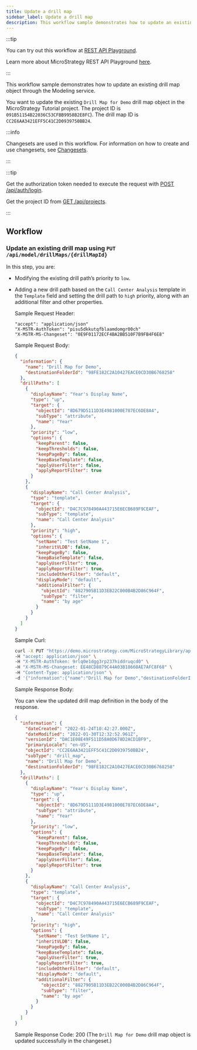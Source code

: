 ```yaml
---
title: Update a drill map
sidebar_label: Update a drill map
description: This workflow sample demonstrates how to update an existing drill map object through the Modeling service.
---
```


<Available since="2021 Update 6" />

:::tip

You can try out this workflow at [REST API Playground](https://www.postman.com/microstrategysdk/workspace/microstrategy-rest-api/folder/16131298-2b7a0f0c-2172-418a-93ec-e0f0a13fa741?ctx=documentation).

Learn more about MicroStrategy REST API Playground [here](/docs/getting-started/playground.md).

:::

This workflow sample demonstrates how to update an existing drill map object through the Modeling service.

You want to update the existing `Drill Map for Demo` drill map object in the MicroStrategy Tutorial project. The project ID is `091B51154B22036C53CFBB9958B2E8FC`). The drill map ID is `CC2E6AA3421EFF5C41C2D0939750BB24`.

:::info

Changesets are used in this workflow. For information on how to create and use changesets, see [Changesets](/docs/common-workflows/modeling/changesets.md).

:::

:::tip

Get the authorization token needed to execute the request with [POST /api/auth/login](https://demo.microstrategy.com/MicroStrategyLibrary/api-docs/index.html#/Authentication/postLogin).

Get the project ID from [GET /api/projects](https://demo.microstrategy.com/MicroStrategyLibrary/api-docs/index.html#/Projects/getProjects_1).

:::

## Workflow

### Update an existing drill map using `PUT /api/model/drillMaps/{drillMapId}`

In this step, you are:

- Modifying the existing drill path’s priority to `low`.

- Adding a new drill path based on the `Call Center Analysis` template in the `Template` field and setting the drill path to `high` priority, along with an additional filter and other properties.

  Sample Request Header:

  ```http
  "accept": "application/json"
  "X-MSTR-AuthToken": "pisu5dkkutqfblaamdomgr00ch"
  "X-MSTR-MS-Changeset": "0E9F01172ECF4BA2BB510F7B9FB4F6E8"
  ```

  Sample Request Body:

  ```json
  {
    "information": {
      "name": "Drill Map for Demo",
      "destinationFolderId": "98FE182C2A10427EACE0CD30B6768258"
    },
    "drillPaths": [
      {
        "displayName": "Year's Display Name",
        "type": "up",
        "target": {
          "objectId": "8D679D5111D3E4981000E787EC6DE8A4",
          "subType": "attribute",
          "name": "Year"
        },
        "priority": "low",
        "options": {
          "keepParent": false,
          "keepThresholds": false,
          "keepPageBy": false,
          "keepBaseTemplate": false,
          "applyUserFilter": false,
          "applyReportFilter": true
        }
      },
      {
        "displayName": "Call Center Analysis",
        "type": "template",
        "target": {
          "objectId": "D4C7C978490A443715E6ECB689F9CEAF",
          "subType": "template",
          "name": "Call Center Analysis"
        },
        "priority": "high",
        "options": {
          "setName": "Test SetName 1",
          "inheritVLDB": false,
          "keepPageBy": false,
          "keepBaseTemplate": false,
          "applyUserFilter": true,
          "applyReportFilter": true,
          "includeOtherFilter": "default",
          "displayMode": "default",
          "additionalFilter": {
            "objectId": "8827905B11D3EB22C000B4B2D86C964F",
            "subType": "filter",
            "name": "by age"
          }
        }
      }
    ]
  }
  ```

  Sample Curl:

  ```bash
  curl -X PUT "https://demo.microstrategy.com/MicroStrategyLibrary/api/model/drillMaps/CC2E6AA3421EFF5C41C2D0939750BB24" \
  -H "accept: application/json" \
  -H "X-MSTR-AuthToken: 9rlq0e1dgg3rp237hiddruqcd0" \
  -H "X-MSTR-MS-Changeset: EE48CD8879C44A03B18660AE7AFC8F68" \
  -H "Content-Type: application/json" \
  -d '{"information":{"name":"Drill Map for Demo","destinationFolderId":"98FE182C2A10427EACE0CD30B6768258"},"drillPaths":[{"displayName":"Year"s Display Name","type":"up","target":{"objectId":"8D679D5111D3E4981000E787EC6DE8A4","subType":"attribute","name":"Year"},"priority":"low","options":{"keepParent":false,"keepThresholds":false,"keepPageBy":false,"keepBaseTemplate":false,"applyUserFilter":false,"applyReportFilter":true}},{"displayName":"Call Center Analysis","type":"template","target":{"objectId":"D4C7C978490A443715E6ECB689F9CEAF","subType":"template","name":"Call Center Analysis"},"priority":"high","options":{"setName":"Test Set Name 1","inheritVLDB":false,"keepPageBy":false,"keepBaseTemplate":false,"applyUserFilter":true,"applyReportFilter":true,"includeOtherFilter":"default","displayMode":"default","additionalFilter":{"objectId":"8827905B11D3EB22C000B4B2D86C964F","subType":"filter","name":"by age"}}}]}'
  ```

  Sample Response Body:

  You can view the updated drill map definition in the body of the response.

  ```json
  {
    "information": {
      "dateCreated": "2022-01-24T10:42:27.000Z",
      "dateModified": "2022-01-30T12:32:52.961Z",
      "versionId": "DAC1E08E49F511D58A0D678D2ACD1BF9",
      "primaryLocale": "en-US",
      "objectId": "CC2E6AA3421EFF5C41C2D0939750BB24",
      "subType": "drill_map",
      "name": "Drill Map for Demo",
      "destinationFolderId": "98FE182C2A10427EACE0CD30B6768258"
    },
    "drillPaths": [
      {
        "displayName": "Year's Display Name",
        "type": "up",
        "target": {
          "objectId": "8D679D5111D3E4981000E787EC6DE8A4",
          "subType": "attribute",
          "name": "Year"
        },
        "priority": "low",
        "options": {
          "keepParent": false,
          "keepThresholds": false,
          "keepPageBy": false,
          "keepBaseTemplate": false,
          "applyUserFilter": false,
          "applyReportFilter": true
        }
      },
      {
        "displayName": "Call Center Analysis",
        "type": "template",
        "target": {
          "objectId": "D4C7C978490A443715E6ECB689F9CEAF",
          "subType": "template",
          "name": "Call Center Analysis"
        },
        "priority": "high",
        "options": {
          "setName": "Test SetName 1",
          "inheritVLDB": false,
          "keepPageBy": false,
          "keepBaseTemplate": false,
          "applyUserFilter": true,
          "applyReportFilter": true,
          "includeOtherFilter": "default",
          "displayMode": "default",
          "additionalFilter": {
            "objectId": "8827905B11D3EB22C000B4B2D86C964F",
            "subType": "filter",
            "name": "by age"
          }
        }
      }
    ]
  }
  ```

  Sample Response Code: 200 (The `Drill Map for Demo` drill map object is updated successfully in the changeset.)
